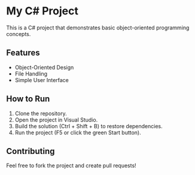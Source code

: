 # My C# Project

This is a C# project that demonstrates basic object-oriented programming concepts.

## Features
- Object-Oriented Design
- File Handling
- Simple User Interface

## How to Run
1. Clone the repository.
2. Open the project in Visual Studio.
3. Build the solution (Ctrl + Shift + B) to restore dependencies.
4. Run the project (F5 or click the green Start button).

## Contributing
Feel free to fork the project and create pull requests!

